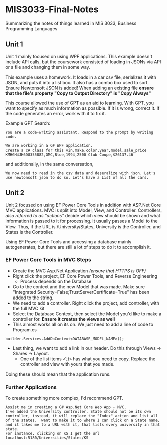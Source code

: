 # MIS3033-Final-Notes
Summarizing the notes of things learned in MIS 3033, Business Programming Languages

## Unit 1 

Unit 1 mainly focused on using WPF applications. This example doesn't include API calls, but the coursework consisted of loading in JSONs via API or a file and changing them in some way. 

This example uses a homework. It loads in a car csv file, serializes it with JSON, and puts it into a list box. It also has a combo box used to sort. 
Ensure Newtonsoft JSON is added! When adding an existing file **ensure that the file's property "Copy to Output Directory" is "Copy Always"** 

This course allowed the use of GPT as an aid to learning. With GPT, you want to specify as much information as possible. If it is wrong, correct it. If the code generates an error, work with it to fix it. 

Example GPT Search: 
```
You are a code-writing assistant. Respond to the prompt by writing code.

We are working in a C# WPF application. 
Create a c# class for this vin,make,color,year,model,sale_price
KMHGH4JH6DU355882,GMC,Blue,1994,2500 Club Coupe,$26137.46
```

and additionally, in the same conversation, 
```
We now need to read in the csv data and deseralize with json. Let's use newtonsoft json to do so. Let's have a List of all the cars.
```

## Unit 2

Unit 2 focused on using EF Power Core Tools in addition with ASP.Net Core MVC applications. 
MVC is split into Model, View, and Controller. Controllers, *also referred to as "actions"* decide which view should be shown and what information is passed to it for processing. It usually passes a Model to the View. 
Thus, if the URL is /University/States, University is the Controller, and States is the Controller. 

Using EF Power Core Tools and accessing a database mainly autogenerates, but there are still a lot of steps to do it to accomplish it. 

### EF Power Core Tools in MVC Steps

- Create the MVC Asp.Net Application *(ensure that HTTPS is OFF)*
- Right click the project, EF Core Power Tools, and Reverse Engineering
	- Process depends on the Database
- Go to the context and the new Model that was made. Make sure "Integrated Security=False;TrustServerCertificate=True" has been added to the string.
- We need to add a controller. Right click the project, add controller, with the full MVC kit
- Select the Database Context, then select the Model you'd like to make a controller for. **Ensure it creates the views as well**
- This almost works all on its on. We just need to add a line of code to Program.cs
```
builder.Services.AddDbContext<DATABASE_MODEL_NAME>();
```
- Last thing, we want to add a link in our header. Do this through Views -> Shares -> Layout. 
	- One of the list items `<li>` has what you need to copy. Replace the controller and view with yours that you made.

Doing these should mean that the application runs. 

### Further Applications

To create something more complex, I'd recommend GPT.

```
Assist me in creating a C# Asp.Net Core Web App - MVC. 
I've added the University controller. State should not be its own controller, instead, it will replace the "Index" action and list all of the states.  want to make it to where I can click on a State name, and it takes me to a URL with it, that lists every university in that state. 
For instance, clicking on KS I get the url 
localhost:5180/Universities/States/KS
```

